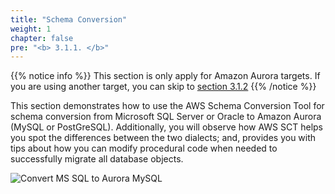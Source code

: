 ```yaml
---
title: "Schema Conversion"
weight: 1
chapter: false
pre: "<b> 3.1.1. </b>"
---
```


{{% notice info %}}
This section is only apply for Amazon Aurora targets. If you are using another target, you can skip to [section 3.1.2](../3.1.2-Migration/)
{{% /notice %}}

This section demonstrates how to use the AWS Schema Conversion Tool for schema conversion from Microsoft SQL Server or Oracle to Amazon Aurora (MySQL or PostGreSQL). Additionally, you will observe how AWS SCT helps you spot the differences between the two dialects; and, provides you with tips about how you can modify procedural code when needed to successfully migrate all database objects.

![Convert MS SQL to Aurora MySQL](/images/3/1/1/0001.png?width=50pc)